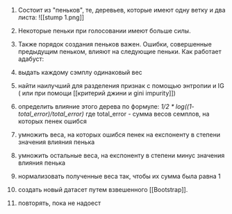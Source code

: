 1) Состоит из "пеньков", те, деревьев, которые имеют одну ветку и два листа:
![[stump 1.png]]

2) Некоторые пеньки при голосовании имеют больше силы.
3) Также порядок создания пеньков важен. Ошибки, совершенные предыдущим пеньком, влияют на следующие пеньки.
Как работает адабуст:
1) выдать каждому сэмплу одинаковый вес
2) найти наилучший для разделения признак с помощью энтропии и IG ( или при помощи [[критерий джини и gini impurity]])
3) определить влияние этого дерева по формуле: 
		*1/2 * log((1- total_error)/total_error)* 
		где total_error - сумма весов семплов, на которых пенек ошибся
4) умножить веса, на которых ошибся пенек на експоненту в степени значения влияния пенька
5) умножить остальные веса, на експоненту в степени минус значения влияния пенька
6) нормализовать полученные веса так, чтобы их сумма была равна 1
7) создать новый датасет путем взвешенного [[Bootstrap]]. 
8) повторять, пока не надоест
